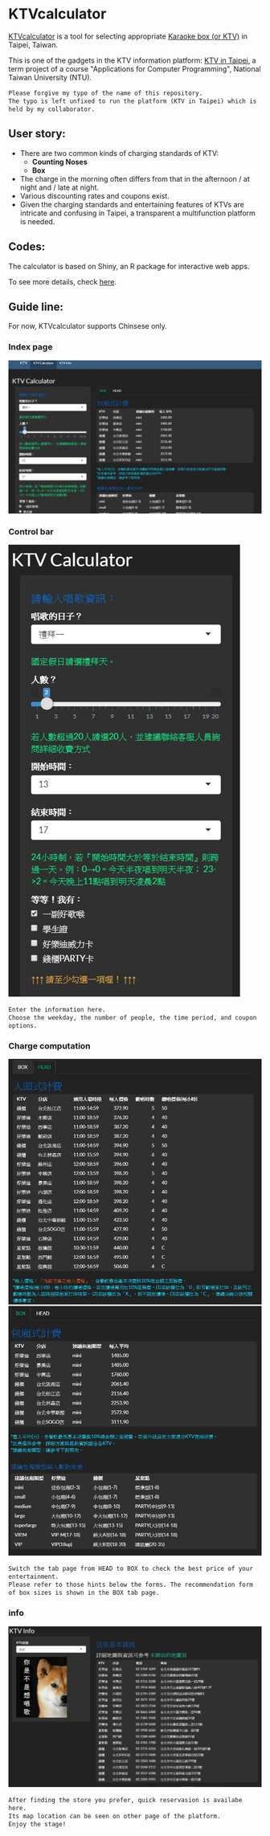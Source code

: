 # KTVcalculator

[KTVcalculator](https://evanyo25.github.io/dPD_ktv/select.html) is a tool for selecting appropriate [Karaoke box (or KTV)](https://en.wikipedia.org/wiki/Karaoke_box) in Taipei, Taiwan.

This is one of the gadgets in the KTV information platform: [KTV in Taipei](https://evanyo25.github.io/dPD_ktv/index.html), a term project of a course "Applications for Computer Programming", National Taiwan University (NTU).

    Please forgive my typo of the name of this repository.
    The typo is left unfixed to run the platform (KTV in Taipei) which is held by my collaborator.

User story:
----

* There are two common kinds of charging standards of KTV: 
  * **Counting Noses**
  * **Box**
* The charge in the morning often differs from that in the afternoon / at night and / late at night.
* Various discounting rates and coupons exist.
* Given the charging standards and entertaining features of KTVs are intricate and confusing in Taipei, a transparent a multifunction platform is needed.

Codes:
----

The calculator is based on Shiny, an R package for interactive web apps.

To see more details, check [here](https://shiny.rstudio.com/).

Guide line:
----
For now, KTVcalculator supports Chinsese only.

### Index page
![index](testKTVcalculator/pic/index.JPG)

### Control bar
![ControlBar](testKTVcalculator/pic/toolbar.jpg)

    Enter the information here.
    Choose the weekday, the number of people, the time period, and coupon options.

### Charge computation
![Head](testKTVcalculator/pic/head.jpg)
![Box](testKTVcalculator/pic/box.JPG)

    Switch the tab page from HEAD to BOX to check the best price of your entertainment.
    Please refer to those hints below the forms. The recommendation form of box sizes is shown in the BOX tab page.

### info
![Info](testKTVcalculator/pic/info.JPG)

    After finding the store you prefer, quick reservasion is availabe here. 
    Its map location can be seen on other page of the platform.
    Enjoy the stage!
    
